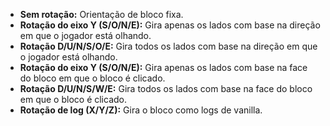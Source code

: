 * **Sem rotação:** Orientação de bloco fixa.
* **Rotação do eixo Y (S/O/N/E):** Gira apenas os lados com base na direção em que o jogador está olhando.
* **Rotação D/U/N/S/O/E:** Gira todos os lados com base na direção em que o jogador está olhando.
* **Rotação do eixo Y (S/O/N/E):** Gira apenas os lados com base na face do bloco em que o bloco é clicado.
* **Rotação D/U/N/S/W/E:** Gira todos os lados com base na face do bloco em que o bloco é clicado.
* **Rotação de log (X/Y/Z):** Gira o bloco como logs de vanilla.